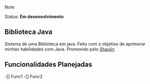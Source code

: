
> [!NOTE]
> Status: **Em desenvolvimento**

## Biblioteca Java
Sistema de uma Biblioteca em java.
Feito com o objetivo de aprimorar minhas habilidades com Java.
Promovido pelo [Shaulin](https://youtube.com/@shaulinsmb?si=zC-k2PJXkCNmjYLu)

## Funcionalidades Planejadas
-[] Func1
-[] Func2 